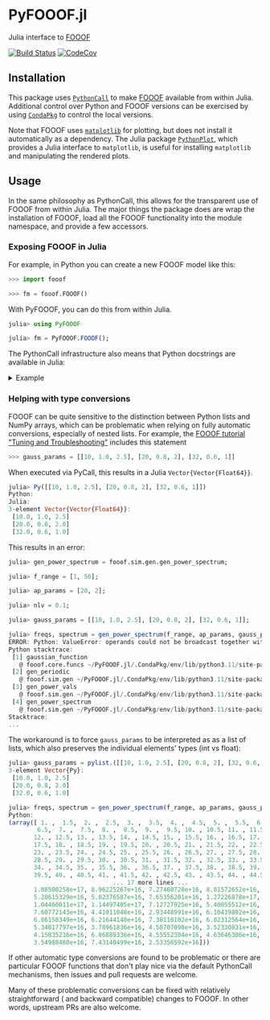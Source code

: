 # PyFOOOF.jl
Julia interface to [FOOOF](https://github.com/fooof-tools/fooof)

[![Build Status][build-img]][build-url] [![CodeCov][codecov-img]][codecov-url]

[build-img]: https://github.com/beacon-biosignals/PyFOOOF.jl/workflows/CI/badge.svg
[build-url]: https://github.com/beacon-biosignals/PyFOOOF.jl/actions
[codecov-img]: https://codecov.io/github/beacon-biosignals/PyFOOOF.jl/badge.svg?branch=main
[codecov-url]: https://codecov.io/github/beacon-biosignals/PyFOOOF.jl?branch=main


## Installation
This package uses [`PythonCall`](https://cjdoris.github.io/PythonCall.jl) to make
[FOOOF](https://fooof-tools.github.io/fooof/index.html) available from within Julia.
Additional control over Python and FOOOF versions can be exercised by using
[`CondaPkg`](https://github.com/cjdoris/CondaPkg.jl) to control the local versions.

Note that FOOOF uses [`matplotlib`](https://matplotlib.org/) for plotting, but does not install it automatically as a dependency.
The Julia package [`PythonPlot`](https://github.com/JuliaPy/PythonPlot.jl), which provides a Julia interface to `matplotlib`, is useful for installing `matplotlib` and manipulating the rendered plots.

## Usage

In the same philosophy as PythonCall, this allows for the transparent use of
FOOOF from within Julia.
The major things the package does are wrap the installation of FOOOF, load all
the FOOOF functionality into the module namespace, and provide a few accessors.

### Exposing FOOOF in Julia

For example, in Python you can create a new FOOOF model like this:

```python
>>> import fooof

>>> fm = fooof.FOOOF()
```

With PyFOOOF, you can do this from within Julia.

```julia
julia> using PyFOOOF

julia> fm = PyFOOOF.FOOOF();
```

The PythonCall infrastructure also means that Python docstrings are available
in Julia:

<details><summary>Example</summary>

```julia
help?> PyFOOOF.FOOOF
  Python class FOOOF.

  Model a physiological power spectrum as a combination of aperiodic and periodic components.

  WARNING: FOOOF expects frequency and power values in linear space.

  Passing in logged frequencies and/or power spectra is not detected,
  and will silently produce incorrect results.

  Parameters
  ----------
  peak_width_limits : tuple of (float, float), optional, default: (0.5, 12.0)
      Limits on possible peak width, in Hz, as (lower_bound, upper_bound).
  max_n_peaks : int, optional, default: inf
      Maximum number of peaks to fit.
  min_peak_height : float, optional, default: 0
      Absolute threshold for detecting peaks, in units of the input data.
  peak_threshold : float, optional, default: 2.0
      Relative threshold for detecting peaks, in units of standard deviation of the input data.
  aperiodic_mode : {'fixed', 'knee'}
      Which approach to take for fitting the aperiodic component.
  verbose : bool, optional, default: True
      Verbosity mode. If True, prints out warnings and general status updates.

  Attributes
  ----------
  freqs : 1d array
      Frequency values for the power spectrum.
  power_spectrum : 1d array
      Power values, stored internally in log10 scale.
  freq_range : list of [float, float]
      Frequency range of the power spectrum, as [lowest_freq, highest_freq].
  freq_res : float
      Frequency resolution of the power spectrum.
  fooofed_spectrum_ : 1d array
      The full model fit of the power spectrum, in log10 scale.
  aperiodic_params_ : 1d array
      Parameters that define the aperiodic fit. As [Offset, (Knee), Exponent].
      The knee parameter is only included if aperiodic component is fit with a knee.
  peak_params_ : 2d array
      Fitted parameter values for the peaks. Each row is a peak, as [CF, PW, BW].
  gaussian_params_ : 2d array
      Parameters that define the gaussian fit(s).
      Each row is a gaussian, as [mean, height, standard deviation].
  r_squared_ : float
      R-squared of the fit between the input power spectrum and the full model fit.
  error_ : float
      Error of the full model fit.
  n_peaks_ : int
      The number of peaks fit in the model.
  has_data : bool
      Whether data is loaded to the object.
  has_model : bool
      Whether model results are available in the object.

  Notes
  -----
  - Commonly used abbreviations used in this module include:
    CF: center frequency, PW: power, BW: Bandwidth, AP: aperiodic
  - Input power spectra must be provided in linear scale.
    Internally they are stored in log10 scale, as this is what the model operates upon.
  - Input power spectra should be smooth, as overly noisy power spectra may lead to bad fits.
    For example, raw FFT inputs are not appropriate. Where possible and appropriate, use
    longer time segments for power spectrum calculation to get smoother power spectra,
    as this will give better model fits.
  - The gaussian params are those that define the gaussian of the fit, where as the peak
    params are a modified version, in which the CF of the peak is the mean of the gaussian,
    the PW of the peak is the height of the gaussian over and above the aperiodic component,
    and the BW of the peak, is 2*std of the gaussian (as 'two sided' bandwidth).
```

</details>

### Helping with type conversions

FOOOF can be quite sensitive to the distinction between Python lists and NumPy
arrays, which can be problematic when relying on fully automatic conversions,
especially of nested lists.
For example, the [FOOOF tutorial "Tuning and Troubleshooting"](https://fooof-tools.github.io/fooof/auto_tutorials/plot_07-TroubleShooting.html) includes this statement
```python
>>> gauss_params = [[10, 1.0, 2.5], [20, 0.8, 2], [32, 0.6, 1]]
```
When executed via PyCall, this results in a Julia `Vector{Vector{Float64}}`.

```julia
julia> Py([[10, 1.0, 2.5], [20, 0.8, 2], [32, 0.6, 1]])
Python:
Julia:
3-element Vector{Vector{Float64}}:
 [10.0, 1.0, 2.5]
 [20.0, 0.8, 2.0]
 [32.0, 0.6, 1.0]
```

This results in an error:

```julia
julia> gen_power_spectrum = fooof.sim.gen.gen_power_spectrum;

julia> f_range = [1, 50];

julia> ap_params = [20, 2];

julia> nlv = 0.1;

julia> gauss_params = [[10, 1.0, 2.5], [20, 0.8, 2], [32, 0.6, 1]];

julia> freqs, spectrum = gen_power_spectrum(f_range, ap_params, gauss_params, nlv)
ERROR: Python: ValueError: operands could not be broadcast together with shapes (99,) (3,)
Python stacktrace:
 [1] gaussian_function
   @ fooof.core.funcs ~/PyFOOOF.jl/.CondaPkg/env/lib/python3.11/site-packages/fooof/core/funcs.py:39
 [2] gen_periodic
   @ fooof.sim.gen ~/PyFOOOF.jl/.CondaPkg/env/lib/python3.11/site-packages/fooof/sim/gen.py:342
 [3] gen_power_vals
   @ fooof.sim.gen ~/PyFOOOF.jl/.CondaPkg/env/lib/python3.11/site-packages/fooof/sim/gen.py:401
 [4] gen_power_spectrum
   @ fooof.sim.gen ~/PyFOOOF.jl/.CondaPkg/env/lib/python3.11/site-packages/fooof/sim/gen.py:147
Stacktrace:
...
```

The workaround is to force `gauss_params` to be interpreted as as a list of lists, which also preserves
the individual elements' types (int vs float):

```julia
julia> gauss_params = pylist.([[10, 1.0, 2.5], [20, 0.8, 2], [32, 0.6, 1]])
3-element Vector{Py}:
 [10.0, 1.0, 2.5]
 [20.0, 0.8, 2.0]
 [32.0, 0.6, 1.0]

julia> freqs, spectrum = gen_power_spectrum(f_range, ap_params, gauss_params, nlv)
Python:
(array([ 1. ,  1.5,  2. ,  2.5,  3. ,  3.5,  4. ,  4.5,  5. ,  5.5,  6. ,
        6.5,  7. ,  7.5,  8. ,  8.5,  9. ,  9.5, 10. , 10.5, 11. , 11.5,
       12. , 12.5, 13. , 13.5, 14. , 14.5, 15. , 15.5, 16. , 16.5, 17. ,
       17.5, 18. , 18.5, 19. , 19.5, 20. , 20.5, 21. , 21.5, 22. , 22.5,
       23. , 23.5, 24. , 24.5, 25. , 25.5, 26. , 26.5, 27. , 27.5, 28. ,
       28.5, 29. , 29.5, 30. , 30.5, 31. , 31.5, 32. , 32.5, 33. , 33.5,
       34. , 34.5, 35. , 35.5, 36. , 36.5, 37. , 37.5, 38. , 38.5, 39. ,
       39.5, 40. , 40.5, 41. , 41.5, 42. , 42.5, 43. , 43.5, 44. , 44.5,
                             ... 17 more lines ...
       1.08500258e+17, 8.96225267e+16, 7.27460728e+16, 8.01572652e+16,
       5.28615329e+16, 5.02376587e+16, 7.65356201e+16, 1.27226878e+17,
       1.04460011e+17, 1.14497405e+17, 7.12727925e+16, 5.40055512e+16,
       7.60772143e+16, 4.41011048e+16, 2.93448991e+16, 6.10439802e+16,
       6.86158349e+16, 6.21644140e+16, 7.38110102e+16, 6.02312564e+16,
       5.34817797e+16, 3.78961836e+16, 4.58707098e+16, 3.52330831e+16,
       4.15835216e+16, 6.86889336e+16, 4.55552304e+16, 4.63646306e+16,
       3.54988480e+16, 7.43140499e+16, 2.53356592e+16]))
```

If other automatic type conversions are found to be problematic or there are
particular FOOOF functions that don't play nice via the default PythonCall mechanisms,
then issues and pull requests are welcome.

Many of these problematic conversions can be fixed with relatively straightforward (
and backward compatible) changes to FOOOF. In other words, upstream PRs are
also welcome.
